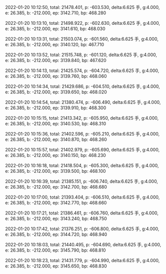 2022-01-20 10:12:50, total: 21478.401, p: -603.530, delta:6.625 手, g:4.000, e: 26.385, b: -212.000, ep: 3142.710, bp: 468.280

2022-01-20 10:13:10, total: 21498.922, p: -602.630, delta:6.625 手, g:4.000, e: 26.385, b: -212.000, ep: 3141.610, bp: 468.030

2022-01-20 10:13:31, total: 21503.074, p: -601.560, delta:6.625 手, g:4.000, e: 26.385, b: -212.000, ep: 3140.120, bp: 467.710

2022-01-20 10:13:52, total: 21515.748, p: -601.120, delta:6.625 手, g:4.000, e: 26.385, b: -212.000, ep: 3139.840, bp: 467.620

2022-01-20 10:14:13, total: 21425.574, p: -604.720, delta:6.625 手, g:4.000, e: 26.385, b: -212.000, ep: 3139.760, bp: 468.060

2022-01-20 10:14:34, total: 21429.686, p: -604.510, delta:6.625 手, g:4.000, e: 26.385, b: -212.000, ep: 3139.650, bp: 468.020

2022-01-20 10:14:54, total: 21380.474, p: -606.490, delta:6.625 手, g:4.000, e: 26.385, b: -212.000, ep: 3139.910, bp: 468.300

2022-01-20 10:15:15, total: 21413.342, p: -605.950, delta:6.625 手, g:4.000, e: 26.385, b: -212.000, ep: 3140.530, bp: 468.310

2022-01-20 10:15:36, total: 21402.596, p: -605.210, delta:6.625 手, g:4.000, e: 26.385, b: -212.000, ep: 3140.870, bp: 468.260

2022-01-20 10:15:57, total: 21402.979, p: -605.690, delta:6.625 手, g:4.000, e: 26.385, b: -212.000, ep: 3140.150, bp: 468.230

2022-01-20 10:16:18, total: 21418.504, p: -605.300, delta:6.625 手, g:4.000, e: 26.385, b: -212.000, ep: 3139.500, bp: 468.100

2022-01-20 10:16:39, total: 21385.151, p: -606.740, delta:6.625 手, g:4.000, e: 26.385, b: -212.000, ep: 3142.700, bp: 468.680

2022-01-20 10:17:00, total: 21393.404, p: -606.510, delta:6.625 手, g:4.000, e: 26.385, b: -212.000, ep: 3142.770, bp: 468.660

2022-01-20 10:17:21, total: 21386.461, p: -606.760, delta:6.625 手, g:4.000, e: 26.385, b: -212.000, ep: 3143.240, bp: 468.750

2022-01-20 10:17:42, total: 21376.251, p: -606.800, delta:6.625 手, g:4.000, e: 26.385, b: -212.000, ep: 3144.720, bp: 468.940

2022-01-20 10:18:03, total: 21440.495, p: -604.690, delta:6.625 手, g:4.000, e: 26.385, b: -212.000, ep: 3145.790, bp: 468.810

2022-01-20 10:18:23, total: 21431.779, p: -604.990, delta:6.625 手, g:4.000, e: 26.385, b: -212.000, ep: 3145.650, bp: 468.830